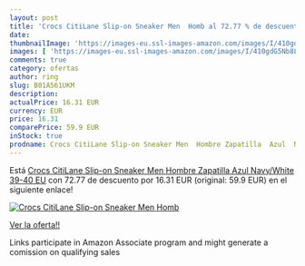 ```yaml
---
layout: post
title: 'Crocs CitiLane Slip-on Sneaker Men  Homb al 72.77 % de descuento'
date: 
thumbnailImage: 'https://images-eu.ssl-images-amazon.com/images/I/410gdG5Nb8L._SL200_.jpg'
images: [ 'https://images-eu.ssl-images-amazon.com/images/I/410gdG5Nb8L._SL200_.jpg' ]
comments: true
category: ofertas
author: ring
slug: B01A561UKM
description:
actualPrice: 16.31 EUR
currency: EUR
price: 16.31
comparePrice: 59.9 EUR
inStock: true
prodname: Crocs CitiLane Slip-on Sneaker Men  Hombre Zapatilla  Azul  Navy/White   39-40 EU
---
```


Está [Crocs CitiLane Slip-on Sneaker Men  Hombre Zapatilla  Azul  Navy/White   39-40 EU](https://www.amazon.es/dp/B01A561UKM/?tag=tolees-21) con 72.77 de descuento por 16.31 EUR (original: 59.9 EUR) en el siguiente enlace!

[![Crocs CitiLane Slip-on Sneaker Men  Homb](https://images-eu.ssl-images-amazon.com/images/I/410gdG5Nb8L._SL200_.jpg)](https://www.amazon.es/dp/B01A561UKM/?tag=tolees-21)

[Ver la oferta!!](https://www.amazon.es/dp/B01A561UKM/?tag=tolees-21)

Links participate in Amazon Associate program and might generate a comission on qualifying sales


